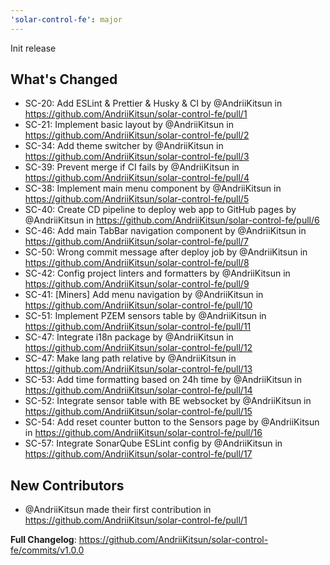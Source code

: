 ```yaml
---
'solar-control-fe': major
---
```


Init release

## What's Changed

- SC-20: Add ESLint & Prettier & Husky & CI by @AndriiKitsun in https://github.com/AndriiKitsun/solar-control-fe/pull/1
- SC-21: Implement basic layout by @AndriiKitsun in https://github.com/AndriiKitsun/solar-control-fe/pull/2
- SC-34: Add theme switcher by @AndriiKitsun in https://github.com/AndriiKitsun/solar-control-fe/pull/3
- SC-39: Prevent merge if CI fails by @AndriiKitsun in https://github.com/AndriiKitsun/solar-control-fe/pull/4
- SC-38: Implement main menu component by @AndriiKitsun in https://github.com/AndriiKitsun/solar-control-fe/pull/5
- SC-40: Create CD pipeline to deploy web app to GitHub pages by @AndriiKitsun in https://github.com/AndriiKitsun/solar-control-fe/pull/6
- SC-46: Add main TabBar navigation component by @AndriiKitsun in https://github.com/AndriiKitsun/solar-control-fe/pull/7
- SC-50: Wrong commit message after deploy job by @AndriiKitsun in https://github.com/AndriiKitsun/solar-control-fe/pull/8
- SC-42: Config project linters and formatters by @AndriiKitsun in https://github.com/AndriiKitsun/solar-control-fe/pull/9
- SC-41: [Miners] Add menu navigation by @AndriiKitsun in https://github.com/AndriiKitsun/solar-control-fe/pull/10
- SC-51: Implement PZEM sensors table by @AndriiKitsun in https://github.com/AndriiKitsun/solar-control-fe/pull/11
- SC-47: Integrate i18n package by @AndriiKitsun in https://github.com/AndriiKitsun/solar-control-fe/pull/12
- SC-47: Make lang path relative by @AndriiKitsun in https://github.com/AndriiKitsun/solar-control-fe/pull/13
- SC-53: Add time formatting based on 24h time by @AndriiKitsun in https://github.com/AndriiKitsun/solar-control-fe/pull/14
- SC-52: Integrate sensor table with BE websocket by @AndriiKitsun in https://github.com/AndriiKitsun/solar-control-fe/pull/15
- SC-54: Add reset counter button to the Sensors page by @AndriiKitsun in https://github.com/AndriiKitsun/solar-control-fe/pull/16
- SC-57: Integrate SonarQube ESLint config by @AndriiKitsun in https://github.com/AndriiKitsun/solar-control-fe/pull/17

## New Contributors

- @AndriiKitsun made their first contribution in https://github.com/AndriiKitsun/solar-control-fe/pull/1

**Full Changelog**: https://github.com/AndriiKitsun/solar-control-fe/commits/v1.0.0
